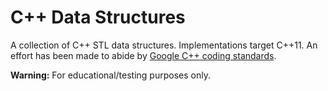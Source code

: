 # C++ Data Structures

A collection of C++ STL data structures.  Implementations target C++11.  An effort has been made to abide by [Google C++ coding standards](https://google.github.io/styleguide/cppguide.html).


**Warning:** For educational/testing purposes only.
